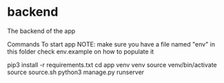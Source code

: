 # backend
The backend of the app


Commands To start app
NOTE: make sure you have a file named "env" in this folder
      check env.example on how to populate it

pip3 install -r requirements.txt
cd app
venv venv
source venv/bin/activate
source source.sh
python3 manage.py runserver
